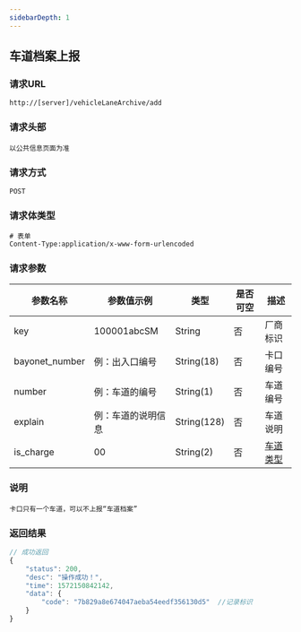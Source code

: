 ```yaml
---
sidebarDepth: 1
---
```

## 	车道档案上报
### 请求URL

```
http://[server]/vehicleLaneArchive/add
```

### 请求头部

```
以公共信息页面为准
```

### 请求方式

```
POST 
```

### 请求体类型

```
# 表单
Content-Type:application/x-www-form-urlencoded
```

### 请求参数

|  参数名称   | 参数值示例 |  类型  |  是否可空   |   描述  |
| --- | --- | --- | --- | --- |
| key | 100001abcSM| String | 否 | 厂商标识
| bayonet_number | 例：出入口编号 | String(18) | 否 | 卡口编号
| number | 例：车道的编号| String(1) | 否 | 车道编号
| explain | 例：车道的说明信息 | String(128) | 否 | 车道说明
| is_charge | 00 | String(2) | 否 | [车道类型](/通用字典.html#车道类型)


### 说明

```
卡口只有一个车道，可以不上报“车道档案”
```

### 返回结果

```javascript
// 成功返回
{
    "status": 200,
    "desc": "操作成功！",
    "time": 1572150842142,
    "data": {
        "code": "7b829a8e674047aeba54eedf356130d5"  //记录标识
    }
}
```
